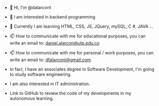 - 👋 Hi, I'm @dalarcont

- 👀 I am interested in backend programming

- 🌱 Currently I am learning HTML, CSS, JS, JQuery, mySQL, C #, JAVA ...

- 📫 How to communicate with me for educational purposes, you can write an email to: daniel.alarcon@utp.edu.co

- 📫 How to communicate with me for personal / work purposes, you can write an email to: dfalarcont@gmail.com

- In fact, I have an associates degree in Software Development, I'm going to study software engineering.

- I am also interested in IT administration.

- Link to GitHub to review the code of my developments in my autonomous learning.

<!---
This is a ✨ special ✨ repository because it's used to show how dalarcont is growing through the years at the IT and Programming area.
--->

